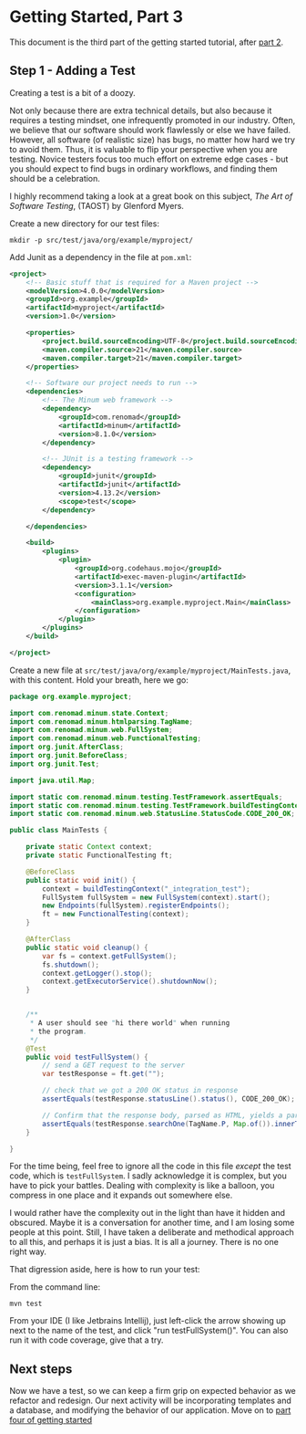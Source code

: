 Getting Started, Part 3
=======================

This document is the third part of the getting started 
tutorial, after [part 2](getting_started_part_2.md).

Step 1 - Adding a Test
----------------------

Creating a test is a bit of a doozy.

Not only because there are extra technical details, but also because it requires
a testing mindset, one infrequently promoted in our industry.  Often, we believe
that our software should work flawlessly or else we have failed.
However, all software (of realistic size) has bugs, no matter how hard we
try to avoid them. Thus, it is valuable to flip your perspective when you are 
testing. Novice testers focus too much effort on extreme edge cases - but you 
should expect to find bugs in ordinary workflows, and finding them should be a celebration. 

I highly recommend taking a look at a great book on this subject, _The
Art of Software Testing_, (TAOST) by Glenford Myers.

Create a new directory for our test files:

```shell
mkdir -p src/test/java/org/example/myproject/
```

Add Junit as a dependency in the file at `pom.xml`:

```xml
<project>
    <!-- Basic stuff that is required for a Maven project -->
    <modelVersion>4.0.0</modelVersion>
    <groupId>org.example</groupId>
    <artifactId>myproject</artifactId>
    <version>1.0</version>

    <properties>
        <project.build.sourceEncoding>UTF-8</project.build.sourceEncoding>
        <maven.compiler.source>21</maven.compiler.source>
        <maven.compiler.target>21</maven.compiler.target>
    </properties>

    <!-- Software our project needs to run -->
    <dependencies>
        <!-- The Minum web framework -->
        <dependency>
            <groupId>com.renomad</groupId>
            <artifactId>minum</artifactId>
            <version>8.1.0</version>
        </dependency>

        <!-- JUnit is a testing framework -->
        <dependency>
            <groupId>junit</groupId>
            <artifactId>junit</artifactId>
            <version>4.13.2</version>
            <scope>test</scope>
        </dependency>

    </dependencies>

    <build>
        <plugins>
            <plugin>
                <groupId>org.codehaus.mojo</groupId>
                <artifactId>exec-maven-plugin</artifactId>
                <version>3.1.1</version>
                <configuration>
                    <mainClass>org.example.myproject.Main</mainClass>
                </configuration>
            </plugin>
        </plugins>
    </build>

</project>

```

Create a new file at `src/test/java/org/example/myproject/MainTests.java`, with 
this content.  Hold your breath, here we go:

```java
package org.example.myproject;

import com.renomad.minum.state.Context;
import com.renomad.minum.htmlparsing.TagName;
import com.renomad.minum.web.FullSystem;
import com.renomad.minum.web.FunctionalTesting;
import org.junit.AfterClass;
import org.junit.BeforeClass;
import org.junit.Test;

import java.util.Map;

import static com.renomad.minum.testing.TestFramework.assertEquals;
import static com.renomad.minum.testing.TestFramework.buildTestingContext;
import static com.renomad.minum.web.StatusLine.StatusCode.CODE_200_OK;

public class MainTests {

    private static Context context;
    private static FunctionalTesting ft;

    @BeforeClass
    public static void init() {
        context = buildTestingContext("_integration_test");
        FullSystem fullSystem = new FullSystem(context).start();
        new Endpoints(fullSystem).registerEndpoints();
        ft = new FunctionalTesting(context);
    }

    @AfterClass
    public static void cleanup() {
        var fs = context.getFullSystem();
        fs.shutdown();
        context.getLogger().stop();
        context.getExecutorService().shutdownNow();
    }


    /**
     * A user should see "hi there world" when running
     * the program.
     */
    @Test
    public void testFullSystem() {
        // send a GET request to the server
        var testResponse = ft.get("");

        // check that we got a 200 OK status in response
        assertEquals(testResponse.statusLine().status(), CODE_200_OK);

        // Confirm that the response body, parsed as HTML, yields a paragraph with the expected content
        assertEquals(testResponse.searchOne(TagName.P, Map.of()).innerText(), "Hi there world!");
    }

}
```

For the time being, feel free to ignore all the code in this file *except* the 
test code, which is `testFullSystem`.  I sadly acknowledge it is complex,
but you have to pick your battles.  Dealing with complexity is like a balloon,
you compress in one place and it expands out somewhere else.  

I would rather have
the complexity out in the light than have it hidden and obscured.  Maybe it is a 
conversation for another time, and I am losing some people at
this point.  Still, I have taken a deliberate and methodical approach to all this, 
and perhaps it is just a bias.  It is all a journey.  There is no one right way.

That digression aside, here is how to run your test:

From the command line:

```shell
mvn test
```

From your IDE (I like Jetbrains Intellij), just left-click the arrow showing up next to 
the name of the test, and click "run testFullSystem()".  You can also run it with
code coverage, give that a try.

Next steps
----------

Now we have a test, so we can keep a firm grip on expected behavior as we refactor and
redesign.  Our next activity will be incorporating templates and a database, and modifying
the behavior of our application.  Move on to [part four of getting started](getting_started_part_4.md)